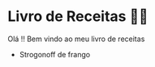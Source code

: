 # Livro de Receitas :woman_cook:



Olá !! Bem vindo ao meu livro de receitas

- Strogonoff de frango

  
